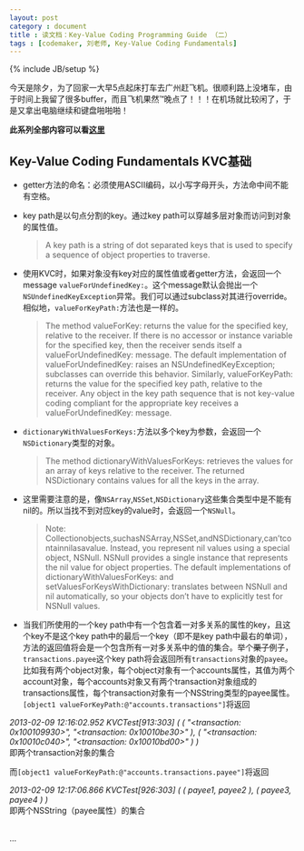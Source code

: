 ```yaml
---
layout: post
category : document
title : 读文档：Key-Value Coding Programming Guide （二）
tags : [codemaker, 刘老师, Key-Value Coding Fundamentals]
---
```

{% include JB/setup %}

今天是除夕，为了回家一大早5点起床打车去广州赶飞机。很顺利路上没堵车，由于时间上我留了很多buffer，而且飞机果然™晚点了！！！在机场就比较闲了，于是又拿出电脑继续和键盘啪啪啪！

__此系列全部内容可以看[这里](/tags.html#Key-Value%20Coding%20Fundamentals-ref)__

Key-Value Coding Fundamentals KVC基础
---

* getter方法的命名：必须使用ASCII编码，以小写字母开头，方法命中间不能有空格。

* key path是以句点分割的key。通过key path可以穿越多层对象而访问到对象的属性值。
	> A key path is a string of dot separated keys that is used to specify a sequence of object properties to traverse.

* 使用KVC时，如果对象没有key对应的属性值或者getter方法，会返回一个message `valueForUndefinedKey:`。这个message默认会抛出一个`NSUndefinedKeyException`异常。我们可以通过subclass对其进行override。相似地，`valueForKeyPath:`方法也是一样的。
	> The method valueForKey: returns the value for the specified key, relative to the receiver. If there is no accessor or instance variable for the specified key, then the receiver sends itself a valueForUndefinedKey: message. The default implementation of valueForUndefinedKey: raises an NSUndefinedKeyException; subclasses can override this behavior.Similarly, valueForKeyPath: returns the value for the specified key path, relative to the receiver. Any object in the key path sequence that is not key-value coding compliant for the appropriate key receives a valueForUndefinedKey: message. 

* `dictionaryWithValuesForKeys:`方法以多个key为参数，会返回一个`NSDictionary`类型的对象。
	> The method dictionaryWithValuesForKeys: retrieves the values for an array of keys relative to the receiver. The returned NSDictionary contains values for all the keys in the array.

* 这里需要注意的是，像`NSArray`,`NSSet`,`NSDictionary`这些集合类型中是不能有nil的。所以当找不到对应key的value时，会返回一个`NSNull`。
	> Note: Collectionobjects,suchasNSArray,NSSet,andNSDictionary,can’tcontainnilasavalue. Instead, you represent nil values using a special object, NSNull. NSNull provides a single instance that represents the nil value for object properties. The default implementations of dictionaryWithValuesForKeys: and setValuesForKeysWithDictionary: translates between NSNull and nil automatically, so your objects don’t have to explicitly test for NSNull values.

* 当我们所使用的一个key path中有一个包含着一对多关系的属性的key，且这个key不是这个key path中的最后一个key（即不是key path中最右的单词），方法的返回值将会是一个包含所有一对多关系中的值的集合。举个<del>栗子</del>例子，`transactions.payee`这个key path将会返回所有`transactions`对象的`payee`。<br/>
比如我有两个object对象，每个object对象有一个accounts属性，其值为两个account对象，每个accounts对象又有两个transaction对象组成的transactions属性，每个transaction对象有一个NSString类型的payee属性。<br/>
`[object1 valueForKeyPath:@"accounts.transactions"]`将返回

*2013-02-09 12:16:02.952 KVCTest[913:303] (
(
	"<transaction: 0x100109930>",
	"<transaction: 0x10010be30>"
),
(
	"<transaction: 0x10010c040>",
	"<transaction: 0x10010bd00>"
)
)*<br/>
即两个transaction对象的集合
	
而`[object1 valueForKeyPath:@"accounts.transactions.payee"]`将返回
	
*2013-02-09 12:17:06.866 KVCTest[926:303] (
    (
        payee1,
        payee2
    ),
    (
        payee3,
        payee4
    )
)*<br/>
即两个NSString（payee属性）的集合



<br/>…
      